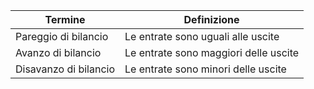 
| Termine               | Definizione                           |
| --------------------- | ------------------------------------- |
| Pareggio di bilancio  | Le entrate sono uguali alle uscite    |
| Avanzo di bilancio    | Le entrate sono maggiori delle uscite |
| Disavanzo di bilancio | Le entrate sono minori delle uscite   |
